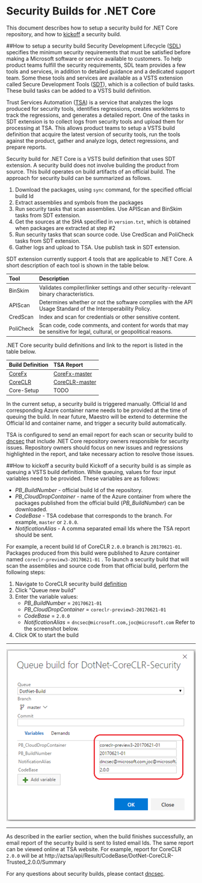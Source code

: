# Security Builds for .NET Core

This document describes how to setup a security build for .NET Core repository, and how to [kickoff](#how-to-kickoff-security-build) a security build.

##How to setup a security build
Security Development Lifecycle ([SDL](http://sdl/)) specifies the minimum security requirements that must be satisfied before making a Microsoft software or service available to customers. To help product teams fulfill the security requirements, SDL team provides a few tools and services, in addition to detailed guidance and a dedicated support team. Some these tools and services are available as a VSTS extension called Secure Development Tools ([SDT](https://www.1eswiki.com/wiki/Secure_Development_Tools_VSTS_Extension)), which is a collection of build tasks. These build tasks can be added to a VSTS build definition. 

Trust Services Automation ([TSA](http://sql/wiki/Trust_Services_Automation_%28TSA%29)) is a service that analyzes the logs produced for security tools, identifies regressions, creates workitems to track the regressions, and generates a detailed report. One of the tasks in SDT extension is to collect logs from security tools and upload them for processing at TSA. This allows product teams to setup a VSTS build definition that acquire the latest version of security tools, run the tools against the product, gather and analyze logs, detect regressions, and prepare reports.

Security build for .NET Core is a VSTS build definition that uses SDT extension. A security build does not involve building the product from source. This build operates on build artifacts of an official build.  The approach for security build can be summarized as follows.

 1. Download the packages, using `sync` command, for the specified official build Id
 2. Extract assemblies and symbols from the packages
 3. Run security tasks that scan assemblies. Use APIScan and BinSkim tasks from SDT extension.
 4. Get the sources at the SHA specified in `version.txt`, which is obtained when packages are extracted at step #2
 5. Run security tasks that scan source code. Use CredScan and PoliCheck tasks from SDT extension.
 6. Gather logs and upload to TSA. Use publish task in SDT extension.

SDT extension currently support 4 tools that are applicable to .NET Core. A short description of each tool is shown in the table below.

|Tool|Description|
|:---|:----------|
|BinSkim | Validates compiler/linker settings and other security-relevant binary characteristics.|
|APIScan | Determines whether or not the software complies with the API Usage Standard of the Interoperability Policy.|
|CredScan | Index and scan for credentials or other sensitive content.|
|PoliCheck | Scan code, code comments, and content for words that may be sensitive for legal, cultural, or geopolitical reasons.|

.NET Core security build definitions and link to the report is listed in the table below.

|Build Definition|TSA Report|
|:---------------|:---------|
|[CoreFx](https://devdiv.visualstudio.com/DefaultCollection/DevDiv/_build/index?context=allDefinitions&path=%5CDotNet%5CSecurity&definitionId=6552&_a=completed)|[CoreFx-master](http://aztsa/api/Result/CodeBase/DotNet-CoreFx-Trusted_master/Summary)|
|[CoreCLR](https://devdiv.visualstudio.com/DefaultCollection/DevDiv/_build/index?context=allDefinitions&path=%5CDotNet%5CSecurity&definitionId=6598&_a=completed)|[CoreCLR-master](http://aztsa/api/Result/CodeBase/DotNet-CoreCLR-Trusted_master/Summary)|
|Core-Setup|TODO|

In the current setup, a security build is triggered manually. Official Id and corresponding Azure container name  needs to be provided at the time of queuing the build. In near future, Maestro will be extend to determine the Official Id and container name, and trigger a security build automatically.

TSA is configured to send an email report for each scan or security build to [dncsec](dncsec@microsoft.com) that include .NET Core repository owners responsible for security issues. Repository owners should focus on new issues and regressions highlighted in the report, and take necessary action to resolve those issues.

##How to kickoff a security build
Kickoff of a security build is as simple as queuing a VSTS build definition. While queuing, values for four input variables need to be provided. These variables are as follows:

 - *PB_BuildNumber* - official build Id of the repository.
 - *PB_CloudDropContainer* - name of the Azure container from where the packages published from the official build (*PB_BuildNumber*) can be downloaded.
 - *CodeBase* - TSA codebase that corresponds to the branch. For example, `master` or `2.0.0`.
 - *NotificationAlias* - A comma separated email Ids where the TSA report should be sent.

For example, a recent build Id of CoreCLR `2.0.0` branch is `20170621-01`. Packages produced from this build were published to Azure container named `coreclr-preview3-20170621-01` . To launch a security build that will scan the assemblies and source code from that official build, perform the following steps:

 1. Navigate to CoreCLR security build [definition](https://devdiv.visualstudio.com/DevDiv/_build/index?context=allDefinitions&path=%5CDotNet%5CSecurity&definitionId=6598&_a=completed)
 2. Click "Queue new build"
 3. Enter the variable values:
	  - *PB_BuildNumber* = `20170621-01`
	  - *PB_CloudDropContainer* = `coreclr-preview3-20170621-01` 
	  - *CodeBase* = `2.0.0`
	  - *NotificationAlias*  = `dncsec@microsoft.com,joc@microsoft.com`
Refer to the screenshot below.
 4. Click OK to start the build 

 ----------
![QueueSecurityBuild.](./assets/QueueSecurityBuild.png?raw=true)

----------

As described in the earlier section, when the build finishes successfully, an email report of the security build is sent to listed email Ids. The same report can be viewed online at TSA website. For example, report for CoreCLR  `2.0.0` will be at http://aztsa/api/Result/CodeBase/DotNet-CoreCLR-Trusted_2.0.0/Summary

For any questions about security builds, please contact [dncsec](dncsec@microsoft.com).
